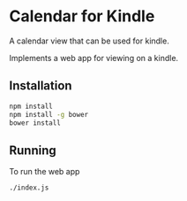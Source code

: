 Calendar for Kindle
=======

A calendar view that can be used for kindle.

Implements a web app for viewing on a kindle.

## Installation

```bash
npm install
npm install -g bower
bower install
```

## Running

To run the web app

```bash
./index.js
```
